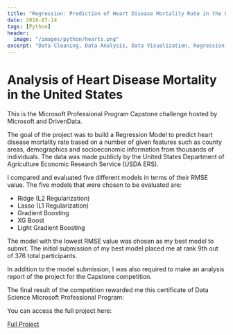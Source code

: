 ```yaml
---
title: "Regression: Prediction of Heart Disease Mortality Rate in the US"
date: 2018-07-14
tags: [Python]
header:
  image: "/images/python/hearts.png"
excerpt: "Data Cleaning, Data Analysis, Data Visualization, Regression Model"
---
```


# Analysis of Heart Disease Mortality in the United States

This is the Microsoft Professional Program Capstone challenge hosted by Microsoft and DrivenData.

The goal of the project was to build a Regression Model to predict heart disease mortality rate based on a number of given features such as county areas, demographics and socioeconomic information from thousands of individuals. The data was made publicly by the United States Department of Agriculture Economic Research Service (USDA ERS).

I compared and evaluated five different models in terms of their RMSE value. The five models that were chosen to be evaluated are:

- Ridge (L2 Regularization)
- Lasso (L1 Regularization)
- Gradient Boosting
- XG Boost
- Light Gradient Boosting

The model with the lowest RMSE value was chosen as my best model to submit. The initial submission of my best model placed me at rank 9th out of 376 total participants.

In addition to the model submission, I was also required to make an analysis report of the project for the Capstone competition.

The final result of the competition rewarded me this certificate of Data Science Microsoft Professional Program:



You can access the full project here:

[Full Project](https://github.com/adrianromano/Analysis-of-Heart-Disease-Mortality-Rate)
